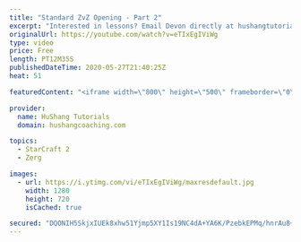 ```yaml
---
title: "Standard ZvZ Opening - Part 2"
excerpt: "Interested in lessons? Email Devon directly at hushangtutorials@outlook.com ------------------------------------------------------------------------------------------------------- Want to support HuShang Tutorials directly? Patreon is a website where you can contribute a monthly donation that will help"
originalUrl: https://youtube.com/watch?v=eTIxEgIViWg
type: video
price: Free
length: PT12M35S
publishedDateTime: 2020-05-27T21:40:25Z
heat: 51

featuredContent: "<iframe width=\"800\" height=\"500\" frameborder=\"0\" src=\"https://www.youtube.com/embed/eTIxEgIViWg\" allow=\"accelerometer; autoplay; encrypted-media; gyroscope; picture-in-picture\" allowfullscreen></iframe>"

provider:
  name: HuShang Tutorials
  domain: hushangcoaching.com

topics:
  - StarCraft 2
  - Zerg

images:
  - url: https://i.ytimg.com/vi/eTIxEgIViWg/maxresdefault.jpg
    width: 1280
    height: 720
    isCached: true

secured: "DQONIH5SkjxIUEk8xhw51Yjmp5XY1Is19NC4dA+YA6K/PzebkEPMq/hnrAu8+sKbron+IJ02B1GXYUBnurfurrPbiCH6IOX+REqDB4hkmiYMEsrtzVLQUb5LgyX8m1e5s0psxnkl/IYjyvc6Dw/Q/yt231G8140gtqBuAKihD6KfPRcPVQuALgwPdodz5l8k2aCmTlZw0obxOhdfjKmBwBDcij7eXXLboKS1dyfWdG8aam8SCiCsDIq60Hb3sByrf3nKhXcSjxukPgmWh69el9VjPy9ifHYOeefopsdFkgao+esU9+ENdjV+jAu53Y48wdPcBl0dpwQilWke38UJ5eFQQ2SqsjreynF1DlNCDUlB6hqw8bcgCLSZ4qCVyE5V29IWbv9suu1XSH81A+sjALFdgzcEkLpVjrO90jRjJMw=;I+aBSwEk5ZknwXFTB2Z4VA=="
---
```


